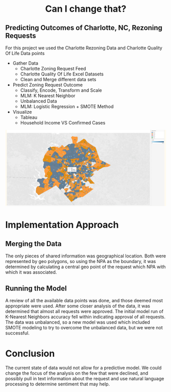 # <div style="text-align: center;">Can I change that?</div>
## Predicting Outcomes of Charlotte, NC, Rezoning Requests

For this project we used the Charlotte Rezoning Data and Charlotte Quality Of Life Data points
* Gather Data
    * Charlotte Zoning Request Feed
    * Charlotte Quality Of Life Excel Datasets
    * Clean and Merge different data sets
* Predict Zoning Request Outcome
    * Classify, Encode, Transform and Scale
    * MLM: K Nearest Neighbor
    * Unbalanced Data
    * MLM: Logistic Regression + SMOTE Method
* Visualize
    * Tableau
    * Household Income VS Confirmed Cases

![alt text](Readme.PNG "Charlotte Zoning NPA")

# Implementation Approach
## Merging the Data
The only pieces of shared information was geographical location.  Both were represented by geo polygons, so using the NPA as the boundary, it was determined by calculating a central geo point of the request which NPA with which it was associated.

## Running the Model
A review of all the available data points was done, and those deemed most appropriate were used.  After some closer analysis of the data, it was determined that almost all requests were approved.  The initial model run of K-Nearest Neighbors accuracy fell within indicating approval of all requests.  The data was unbalanced, so a new model was used which included SMOTE modeling to try to overcome the unbalanced data, but we were not successful.

# Conclusion
The current state of data would not allow for a predictive model.  We could change the focus of the analysis on the few that were declined, and possibly pull in text information about the request and use natural language processing to determine sentiment that may help.
